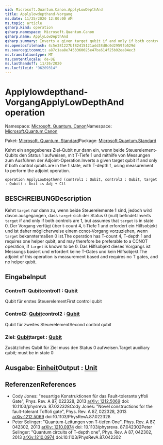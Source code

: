 ```yaml
---
uid: Microsoft.Quantum.Canon.ApplyLowDepthAnd
title: Applylowdepthand-Vorgang
ms.date: 11/25/2020 12:00:00 AM
ms.topic: article
qsharp.kind: operation
qsharp.namespace: Microsoft.Quantum.Canon
qsharp.name: ApplyLowDepthAnd
qsharp.summary: Inverts a given target qubit if and only if both control qubits are in the 1 state, with T-depth 1, using measurement to perform the adjoint operation.
ms.openlocfilehash: 4c5e381227bf82415121add38d0c0d2959fb529d
ms.sourcegitcommit: a87c1aa8e7453360025e47ba614f25b02ea84ec3
ms.translationtype: MT
ms.contentlocale: de-DE
ms.lasthandoff: 11/26/2020
ms.locfileid: "96209314"
---
```

# <a name="applylowdepthand-operation"></a><span data-ttu-id="3da09-102">Applylowdepthand-Vorgang</span><span class="sxs-lookup"><span data-stu-id="3da09-102">ApplyLowDepthAnd operation</span></span>

<span data-ttu-id="3da09-103">Namespace: [Microsoft. Quantum. Canon](xref:Microsoft.Quantum.Canon)</span><span class="sxs-lookup"><span data-stu-id="3da09-103">Namespace: [Microsoft.Quantum.Canon](xref:Microsoft.Quantum.Canon)</span></span>

<span data-ttu-id="3da09-104">Paket: [Microsoft. Quantum. Standard](https://nuget.org/packages/Microsoft.Quantum.Standard)</span><span class="sxs-lookup"><span data-stu-id="3da09-104">Package: [Microsoft.Quantum.Standard](https://nuget.org/packages/Microsoft.Quantum.Standard)</span></span>


<span data-ttu-id="3da09-105">Kehrt ein angegebenes Ziel-Qubit nur dann ein, wenn beide Steuerelement-Qubits den Status 1 aufweisen, mit T-Tiefe 1 und mithilfe von Messungen zum Ausführen der Adjoint-Operation.</span><span class="sxs-lookup"><span data-stu-id="3da09-105">Inverts a given target qubit if and only if both control qubits are in the 1 state, with T-depth 1, using measurement to perform the adjoint operation.</span></span>

```qsharp
operation ApplyLowDepthAnd (control1 : Qubit, control2 : Qubit, target : Qubit) : Unit is Adj + Ctl
```


## <a name="description"></a><span data-ttu-id="3da09-106">BESCHREIBUNG</span><span class="sxs-lookup"><span data-stu-id="3da09-106">Description</span></span>

<span data-ttu-id="3da09-107">Kehrt `target` nur dann zu, wenn beide Steuerelemente 1 sind, jedoch wird davon ausgegangen, dass `target` sich der Status 0 (null) befindet.</span><span class="sxs-lookup"><span data-stu-id="3da09-107">Inverts `target` if and only if both controls are 1, but assumes that `target` is in state 0.</span></span>  <span data-ttu-id="3da09-108">Der Vorgang verfügt über t-count 4, t-Tiefe 1 und erfordert ein Hilfsobjekt und ist daher möglicherweise einem ccnot-Vorgang vorzuziehen, wenn `target` bekanntermaßen 0 ist.</span><span class="sxs-lookup"><span data-stu-id="3da09-108">The operation has T-count 4, T-depth 1 and requires one helper qubit, and may therefore be preferable to a CCNOT operation, if `target` is known to be 0.</span></span>  <span data-ttu-id="3da09-109">Das Hilfsobjekt dieses Vorgangs ist Messungs basiert und erfordert keine T-Gates und kein Hilfsobjekt.</span><span class="sxs-lookup"><span data-stu-id="3da09-109">The adjoint of this operation is measurement based and requires no T gates, and no helper qubit.</span></span>

## <a name="input"></a><span data-ttu-id="3da09-110">Eingabe</span><span class="sxs-lookup"><span data-stu-id="3da09-110">Input</span></span>

### <a name="control1--qubit"></a><span data-ttu-id="3da09-111">Control1: [Qubit](xref:microsoft.quantum.lang-ref.qubit)</span><span class="sxs-lookup"><span data-stu-id="3da09-111">control1 : [Qubit](xref:microsoft.quantum.lang-ref.qubit)</span></span>

<span data-ttu-id="3da09-112">Qubit für erstes Steuerelement</span><span class="sxs-lookup"><span data-stu-id="3da09-112">First control qubit</span></span>


### <a name="control2--qubit"></a><span data-ttu-id="3da09-113">Control2: [Qubit](xref:microsoft.quantum.lang-ref.qubit)</span><span class="sxs-lookup"><span data-stu-id="3da09-113">control2 : [Qubit](xref:microsoft.quantum.lang-ref.qubit)</span></span>

<span data-ttu-id="3da09-114">Qubit für zweites Steuerelement</span><span class="sxs-lookup"><span data-stu-id="3da09-114">Second control qubit</span></span>


### <a name="target--qubit"></a><span data-ttu-id="3da09-115">Ziel: [Qubit](xref:microsoft.quantum.lang-ref.qubit)</span><span class="sxs-lookup"><span data-stu-id="3da09-115">target : [Qubit](xref:microsoft.quantum.lang-ref.qubit)</span></span>

<span data-ttu-id="3da09-116">Zusätzliches Qubit für Ziel muss den Status 0 aufweisen.</span><span class="sxs-lookup"><span data-stu-id="3da09-116">Target auxiliary qubit; must be in state 0</span></span>



## <a name="output--unit"></a><span data-ttu-id="3da09-117">Ausgabe: [Einheit](xref:microsoft.quantum.lang-ref.unit)</span><span class="sxs-lookup"><span data-stu-id="3da09-117">Output : [Unit](xref:microsoft.quantum.lang-ref.unit)</span></span>



## <a name="references"></a><span data-ttu-id="3da09-118">Referenzen</span><span class="sxs-lookup"><span data-stu-id="3da09-118">References</span></span>

- <span data-ttu-id="3da09-119">Cody Jones: "neuartige Konstruktionen für das Fault-tolerante yffoli Gate", Phys. Rev. A 87, 022328, 2013 [arXiv: 1212.5069](https://arxiv.org/abs/1212.5069) doi: 10.1103/physreva. 87.022328</span><span class="sxs-lookup"><span data-stu-id="3da09-119">Cody Jones: "Novel constructions for the fault-tolerant Toffoli gate", Phys. Rev. A 87, 022328, 2013 [arXiv:1212.5069](https://arxiv.org/abs/1212.5069) doi:10.1103/PhysRevA.87.022328</span></span>
- <span data-ttu-id="3da09-120">Peter Selinger: "Quantum-Leitungen von T-tiefen One", Phys. Rev. A 87, 042302, 2013 [arXiv: 1210.0974](https://arxiv.org/abs/1210.0974) doi: 10.1103/physreva. 87.042302</span><span class="sxs-lookup"><span data-stu-id="3da09-120">Peter Selinger: "Quantum circuits of T-depth one", Phys. Rev. A 87, 042302, 2013 [arXiv:1210.0974](https://arxiv.org/abs/1210.0974) doi:10.1103/PhysRevA.87.042302</span></span>